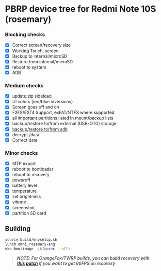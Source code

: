 # PBRP device tree for Redmi Note 10S (rosemary)


### Blocking checks

- [X] Correct screen/recovery size
- [X] Working Touch, screen
- [X] Backup to internal/microSD
- [X] Restore from internal/microSD
- [X] reboot to system
- [X] ADB

### Medium checks

- [X] update.zip sideload
- [X] UI colors (red/blue inversions)
- [X] Screen goes off and on
- [X] F2FS/EXT4 Support, exFAT/NTFS where supported
- [X] all important partitions listed in mount/backup lists
- [X] backup/restore to/from external (USB-OTG) storage
- [X] [backup/restore to/from adb](https://gerrit.omnirom.org/#/c/15943/)
- [X] decrypt /data
- [X] Correct date

### Minor checks

- [X] MTP export
- [X] reboot to bootloader
- [X] reboot to recovery
- [X] poweroff
- [X] battery level
- [X] temperature
- [X] set brightness
- [X] vibrate
- [X] screenshot
- [X] partition SD card

## Building

```bash
source build/envsetup.sh
lunch omni_rosemary-eng
mka bootimage -j$(nproc --all)
```

> ***NOTE: For OrangeFox/TWRP builds, you can build recovery with [this patch](https://github.com/ItsVixano/android_bootable_recovery/commit/d8f3043a212e15db63ccf76ea0f09a55308e2bdf) if you want to get 60FPS on recovery***

